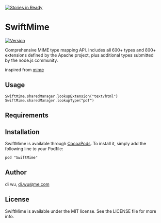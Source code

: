 [![Stories in Ready](https://badge.waffle.io/weekwood/SwiftMime.png?label=ready&title=Ready)](https://waffle.io/weekwood/SwiftMime)
# SwiftMime

[![Version](https://img.shields.io/cocoapods/v/ObjectiveMime.svg?style=flat)](http://cocoadocs.org/docsets/SwiftMime)

Comprehensive MIME type mapping API. Includes all 600+ types and 800+ extensions defined by the Apache project, plus additional types submitted by the node.js community.

inspired from [mime](https://github.com/broofa/node-mime)

## Usage

    SwiftMime.sharedManager.lookupExtension("text/html")
    SwiftMime.sharedManager.lookupType("pdf")

## Requirements

## Installation

SwiftMime is available through [CocoaPods](http://cocoapods.org). To install
it, simply add the following line to your Podfile:

    pod "SwiftMime"

## Author

di wu, di.wu@me.com

## License

SwiftMime is available under the MIT license. See the LICENSE file for more info.
